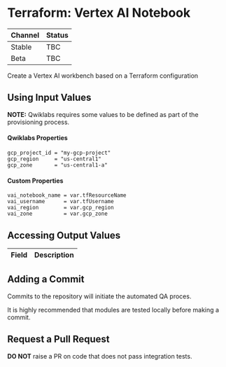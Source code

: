 # Terraform: Vertex AI Notebook 

| Channel | Status |
|---------|--------|
| Stable  | TBC    | 
| Beta    | TBC    | 

Create a Vertex AI workbench based on a Terraform configuration

## Using Input Values 

__NOTE:__ Qwiklabs requires some values to be defined as part of the provisioning process. 

#### Qwiklabs Properties
```
gcp_project_id = "my-gcp-project"
gcp_region     = "us-central1"
gcp_zone       = "us-central1-a"
```

#### Custom Properties

```
vai_notebook_name = var.tfResourceName
vai_username      = var.tfUsername
vai_region        = var.gcp_region
vai_zone          = var.gcp_zone
```

## Accessing Output Values 

| Field | Description |
|-------|-------------|

## Adding a Commit 

Commits to the repository will initiate the automated QA proces.

It is highly recommended that modules are tested locally before making a commit.

## Request a Pull Request

__DO NOT__ raise a PR on code that does not pass integration tests.
